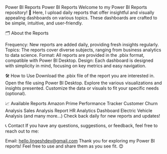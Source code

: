 Power BI Reports
Power BI Reports
Welcome to my Power BI Reports repository! 🌟 Here, I upload daily reports that offer insightful and visually appealing dashboards on various topics. These dashboards are crafted to be simple, intuitive, and user-friendly.

🗂️ About the Reports

Frequency: New reports are added daily, providing fresh insights regularly.
Topics: The reports cover diverse subjects, ranging from business analytics to data science.
Format: All reports are provided in the .pbix format, compatible with Power BI Desktop.
Design: Each dashboard is designed with simplicity in mind, focusing on key metrics and easy navigation.

🛠️ How to Use
Download the .pbix file of the report you are interested in.
Open the file using Power BI Desktop.
Explore the various visualizations and insights presented.
Customize the data or visuals to fit your specific needs (optional).

📈 Available Reports
Amazon Prime Performance Tracker
Customer Churn Analysis
Sales Analysis Report
HR Analytics Dashboard
Electric Vehicle Analysis (and many more...)
Check back daily for new reports and updates!

📞 Contact
If you have any questions, suggestions, or feedback, feel free to reach out to me:

Email: hello.lingeshdev@gmail.com
Thank you for exploring my Power BI reports! Feel free to use and share them as you see fit. 😊
